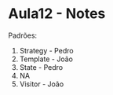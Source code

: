# Aula12 - Notes

Padrões:
1. Strategy - Pedro
2. Template - João
3. State - Pedro
4. NA
5. Visitor - João

